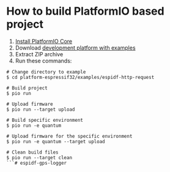 How to build PlatformIO based project
=====================================

1. [Install PlatformIO Core](https://docs.platformio.org/page/core.html)
2. Download [development platform with examples](https://github.com/platformio/platform-espressif32/archive/develop.zip)
3. Extract ZIP archive
4. Run these commands:

```shell
# Change directory to example
$ cd platform-espressif32/examples/espidf-http-request

# Build project
$ pio run

# Upload firmware
$ pio run --target upload

# Build specific environment
$ pio run -e quantum

# Upload firmware for the specific environment
$ pio run -e quantum --target upload

# Clean build files
$ pio run --target clean
```# espidf-gps-logger
